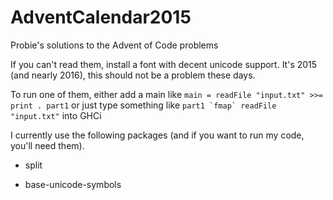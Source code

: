 # AdventCalendar2015
Probie's solutions to the Advent of Code problems

If you can't read them, install a font with decent unicode support.
It's 2015 (and nearly 2016), this should not be a problem these days.

To run one of them, either add a main like
`main = readFile "input.txt" >>= print . part1`
or just type something like ``part1 `fmap` readFile "input.txt"`` into GHCi

I currently use the following packages (and if you want to run my code,
you'll need them).

- split

- base-unicode-symbols